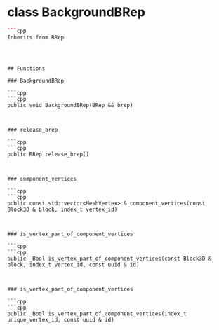 # class BackgroundBRep


```cpp
```cpp
Inherits from BRep
```
```



## Functions

### BackgroundBRep

```cpp
```cpp
public void BackgroundBRep(BRep && brep)
```
```


### release_brep

```cpp
```cpp
public BRep release_brep()
```
```


### component_vertices

```cpp
```cpp
public const std::vector<MeshVertex> & component_vertices(const Block3D & block, index_t vertex_id)
```
```


### is_vertex_part_of_component_vertices

```cpp
```cpp
public _Bool is_vertex_part_of_component_vertices(const Block3D & block, index_t vertex_id, const uuid & id)
```
```


### is_vertex_part_of_component_vertices

```cpp
```cpp
public _Bool is_vertex_part_of_component_vertices(index_t unique_vertex_id, const uuid & id)
```
```




